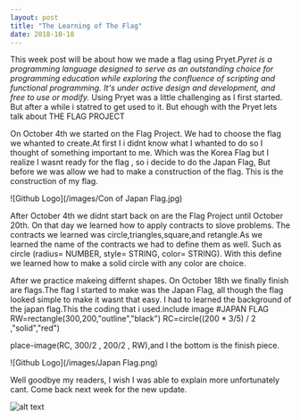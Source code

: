 ```yaml
---
layout: post
title: "The Learning of The Flag"
date: 2018-10-18
---
```


<p>This week post will be about how we made a flag using Pryet.<em>Pyret is a programming language designed to serve as an outstanding choice for programming education while exploring the confluence of scripting and functional programming. It's under active design and development, and free to use or modify.</em> Using Pryet was a little challenging as I first started. But after a while i statred to get used to it. But ehough with the Pryet lets talk about THE FLAG PROJECT  </p> 

<p> On October 4th we started on the Flag Project. We had to choose the flag we whanted to create.At first I i didnt know what I whanted to do so I thought of something important to me. Which was the Korea Flag but I realize I wasnt ready for the flag , so i decide to do the Japan Flag, But before we was allow we had to make a construction of the flag. This is the construction of my flag.
</p>
![Github Logo](/images/Con of Japan Flag.jpg)

<p>After October 4th we didnt start back on are the Flag Project until October 20th. On that day we learned how to apply contracts to slove problems. The contracts we learned was circle,triangles,square,and retangle.As we learned the name of the contracts we had to define them as well. Such as circle (radius= NUMBER, style= STRING, color= STRING). With this define we learned how to make a solid circle with any color are choice.
</p>

<p>After we practice makeing differnt shapes. On October 18th we finally finish are flags.The flag I started to make was the Japan Flag, all though the flag looked simple to make it wasnt that easy. I had to learned the background of the japan flag.This the coding that i used.include image 
#JAPAN FLAG
RW=rectangle(300,200,"outline","black")
RC=circle((200 * 3/5) / 2 ,"solid","red")

place-image(RC, 300/2 , 200/2 , RW),and I the bottom is the finish piece.</p>

![Github Logo](/images/Japan Flag.png)

<p> 
Well goodbye my readers, I wish I was able to explain more unfortunately cant. Come back next week for the new update.
</p

![alt text](https://cdn74.picsart.com/194895568002202.gif?r1024x1024)

